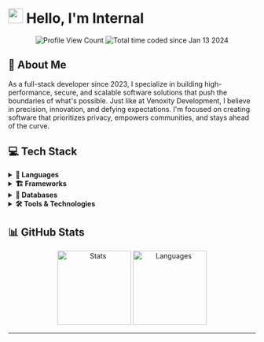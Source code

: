 # <img src="https://media.giphy.com/media/hvRJCLFzcasrR4ia7z/giphy.gif" width="30px"> Hello, I'm Internal

<p align="center">
   <img src="https://komarev.com/ghpvc/?username=internaldev-io&style=flat-square&label=Profile%20Views&logo=github" alt="Profile View Count"/>
      <img src="https://wakatime.com/badge/user/018d03bf-34bc-4aa3-894b-188ac9146c14.svg" alt="Total time coded since Jan 13 2024" />
   </a>
</p>

## 🚀 About Me
As a full-stack developer since 2023, I specialize in building high-performance, secure, and scalable software solutions that push the boundaries of what's possible. Just like at Venoxity Development, I believe in precision, innovation, and defying expectations. I'm focused on creating software that prioritizes privacy, empowers communities, and stays ahead of the curve.

## 💻 Tech Stack
<div align="left">
  <details >
    <summary><b>🔧 Languages</b></summary>
    <br>
     <img src="https://skillicons.dev/icons?i=css,html,js,ts&theme=dark" alt="Languages"/>
  </details>

  <details >
    <summary><b>🏗 Frameworks</b></summary>
    <br>
     <img src="https://skillicons.dev/icons?i=express,nextjs,tailwind&theme=dark" alt="Frameworks"/>
  </details>

  <details >
    <summary><b>💾 Databases</b></summary>
    <br>
     <img src="https://skillicons.dev/icons?i=mongodb&theme=dark" alt="Databases"/>
  </details>

  <details >
    <summary><b>🛠 Tools & Technologies</b></summary>
    <br>
     <img src="https://skillicons.dev/icons?i=discord,docker,git,github,npm,visualstudio,vscode,vercel&theme=dark" alt="Tools & Technologies"/>
  </details>
</div>

## 📊 GitHub Stats
<div align="center">
  <img height="150em" src="https://github-readme-stats.vercel.app/api?username=internaldev-io&show_icons=true&theme=dark&include_all_commits=true&count_private=true" alt="Stats"/>
  <img height="150em" src="https://github-readme-stats.vercel.app/api/top-langs/?username=internaldev-io&layout=compact&theme=dark" alt="Languages"/>
</div>

---

<div align="center">
</div>
